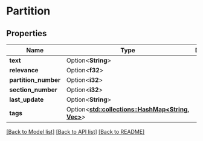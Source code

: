# Partition

## Properties

Name | Type | Description | Notes
------------ | ------------- | ------------- | -------------
**text** | Option<**String**> |  | [optional]
**relevance** | Option<**f32**> |  | [optional]
**partition_number** | Option<**i32**> |  | [optional]
**section_number** | Option<**i32**> |  | [optional]
**last_update** | Option<**String**> |  | [optional]
**tags** | Option<[**std::collections::HashMap<String, Vec<String>>**](Vec.md)> |  | [optional]

[[Back to Model list]](../README.md#documentation-for-models) [[Back to API list]](../README.md#documentation-for-api-endpoints) [[Back to README]](../README.md)


